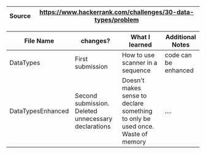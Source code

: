 
|Source|https://www.hackerrank.com/challenges/30-data-types/problem |
|--------|-------|

|File Name|changes?|What I learned|Additional Notes|
|---------|---------|---------|-------|
|DataTypes|First submission|How to use scanner in a sequence|code can be enhanced|
|DataTypesEnhanced|Second submission. Deleted unnecessary declarations|Doesn't makes sense to declare something to only be used once. Waste of memory|....|
